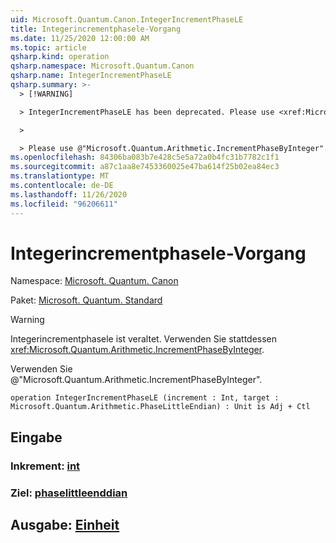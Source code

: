 ```yaml
---
uid: Microsoft.Quantum.Canon.IntegerIncrementPhaseLE
title: Integerincrementphasele-Vorgang
ms.date: 11/25/2020 12:00:00 AM
ms.topic: article
qsharp.kind: operation
qsharp.namespace: Microsoft.Quantum.Canon
qsharp.name: IntegerIncrementPhaseLE
qsharp.summary: >-
  > [!WARNING]

  > IntegerIncrementPhaseLE has been deprecated. Please use <xref:Microsoft.Quantum.Arithmetic.IncrementPhaseByInteger> instead.

  >

  > Please use @"Microsoft.Quantum.Arithmetic.IncrementPhaseByInteger".
ms.openlocfilehash: 84306ba083b7e428c5e5a72a0b4fc31b7782c1f1
ms.sourcegitcommit: a87c1aa8e7453360025e47ba614f25b02ea84ec3
ms.translationtype: MT
ms.contentlocale: de-DE
ms.lasthandoff: 11/26/2020
ms.locfileid: "96206611"
---
```

# <a name="integerincrementphasele-operation"></a>Integerincrementphasele-Vorgang

Namespace: [Microsoft. Quantum. Canon](xref:Microsoft.Quantum.Canon)

Paket: [Microsoft. Quantum. Standard](https://nuget.org/packages/Microsoft.Quantum.Standard)


> [!WARNING]
> Integerincrementphasele ist veraltet. Verwenden Sie stattdessen <xref:Microsoft.Quantum.Arithmetic.IncrementPhaseByInteger>.
>
> Verwenden Sie @"Microsoft.Quantum.Arithmetic.IncrementPhaseByInteger".



```qsharp
operation IntegerIncrementPhaseLE (increment : Int, target : Microsoft.Quantum.Arithmetic.PhaseLittleEndian) : Unit is Adj + Ctl
```


## <a name="input"></a>Eingabe

### <a name="increment--int"></a>Inkrement: [int](xref:microsoft.quantum.lang-ref.int)




### <a name="target--phaselittleendian"></a>Ziel: [phaselittleenddian](xref:Microsoft.Quantum.Arithmetic.PhaseLittleEndian)





## <a name="output--unit"></a>Ausgabe: [Einheit](xref:microsoft.quantum.lang-ref.unit)

